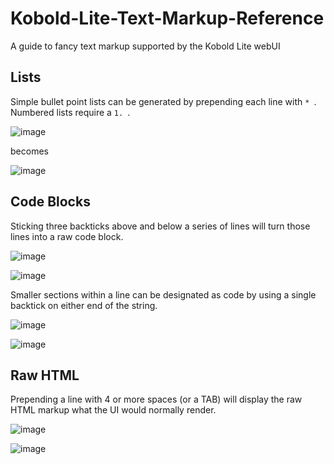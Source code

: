 # Kobold-Lite-Text-Markup-Reference
A guide to fancy text markup supported by the Kobold Lite webUI



## Lists
Simple bullet point lists can be generated by prepending each line with `* `.  Numbered lists require a `1. `.

![image](https://github.com/user-attachments/assets/0e13df25-223f-4962-a3a0-12aac951f877) 

becomes 

![image](https://github.com/user-attachments/assets/66884ae2-bcaf-4d8b-b686-cdaff2f064b3)


## Code Blocks
Sticking three backticks above and below a series of lines will turn those lines into a raw code block.

![image](https://github.com/user-attachments/assets/f0fc9cce-c9d4-4e4f-bda0-267c07e65604)

![image](https://github.com/user-attachments/assets/eab833b7-3b27-49a2-b4d3-fb60d50dca0f)

Smaller sections within a line can be designated as code by using a single backtick on either end of the string.

![image](https://github.com/user-attachments/assets/c671621f-3426-48c7-8eb6-d870d0eb0291)

![image](https://github.com/user-attachments/assets/c0c1f42e-2d53-4add-89fc-8212e245ce9f)


## Raw HTML
Prepending a line with 4 or more spaces (or a TAB) will display the raw HTML markup what the UI would normally render.

![image](https://github.com/user-attachments/assets/468086e5-c751-4854-ad78-37962d1f6491)

![image](https://github.com/user-attachments/assets/9c7024f4-c765-4fd8-9623-b6cd17a53555)
